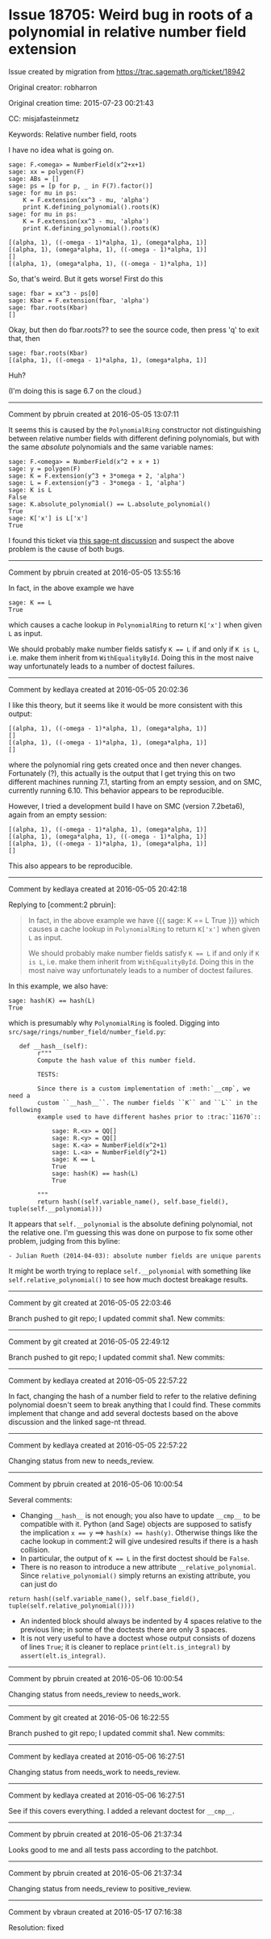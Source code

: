 # Issue 18705: Weird bug in roots of a polynomial in relative number field extension

Issue created by migration from https://trac.sagemath.org/ticket/18942

Original creator: robharron

Original creation time: 2015-07-23 00:21:43

CC:  misjafasteinmetz

Keywords: Relative number field, roots

I have no idea what is going on.


```
sage: F.<omega> = NumberField(x^2+x+1)
sage: xx = polygen(F)
sage: ABs = []
sage: ps = [p for p, _ in F(7).factor()]
sage: for mu in ps:
    K = F.extension(xx^3 - mu, 'alpha')
    print K.defining_polynomial().roots(K)
sage: for mu in ps:
    K = F.extension(xx^3 - mu, 'alpha')
    print K.defining_polynomial().roots(K)

[(alpha, 1), ((-omega - 1)*alpha, 1), (omega*alpha, 1)]
[(alpha, 1), (omega*alpha, 1), ((-omega - 1)*alpha, 1)]
[]
[(alpha, 1), (omega*alpha, 1), ((-omega - 1)*alpha, 1)]
```


So, that's weird. But it gets worse! First do this


```
sage: fbar = xx^3 - ps[0]
sage: Kbar = F.extension(fbar, 'alpha')
sage: fbar.roots(Kbar)
[]
```


Okay, but then do fbar.roots?? to see the source code, then press 'q' to exit that, then


```
sage: fbar.roots(Kbar)
[(alpha, 1), ((-omega - 1)*alpha, 1), (omega*alpha, 1)]
```


Huh?

(I'm doing this is sage 6.7 on the cloud.)


---

Comment by pbruin created at 2016-05-05 13:07:11

It seems this is caused by the `PolynomialRing` constructor not distinguishing between relative number fields with different defining polynomials, but with the same _absolute_ polynomials and the same variable names:

```
sage: F.<omega> = NumberField(x^2 + x + 1)
sage: y = polygen(F)
sage: K = F.extension(y^3 + 3*omega + 2, 'alpha')
sage: L = F.extension(y^3 - 3*omega - 1, 'alpha')
sage: K is L
False
sage: K.absolute_polynomial() == L.absolute_polynomial()
True
sage: K['x'] is L['x']
True
```

I found this ticket via [this sage-nt discussion](https://groups.google.com/forum/#!topic/sage-nt/NM7bbCgefdo) and suspect the above problem is the cause of both bugs.


---

Comment by pbruin created at 2016-05-05 13:55:16

In fact, in the above example we have

```
sage: K == L
True
```

which causes a cache lookup in `PolynomialRing` to return `K['x']` when given `L` as input.

We should probably make number fields satisfy `K == L` if and only if `K is L`, i.e. make them inherit from `WithEqualityById`.  Doing this in the most naive way unfortunately leads to a number of doctest failures.


---

Comment by kedlaya created at 2016-05-05 20:02:36

I like this theory, but it seems like it would be more consistent with this output:

```
[(alpha, 1), ((-omega - 1)*alpha, 1), (omega*alpha, 1)]
[]
[(alpha, 1), ((-omega - 1)*alpha, 1), (omega*alpha, 1)]
[]
```

where the polynomial ring gets created once and then never changes. Fortunately (?), this actually is the output that I get trying this on two different machines running 7.1, starting from an empty session, and on SMC, currently running 6.10. This behavior appears to be reproducible.

However, I tried a development build I have on SMC (version 7.2beta6), again from an empty session:

```
[(alpha, 1), ((-omega - 1)*alpha, 1), (omega*alpha, 1)]
[(alpha, 1), (omega*alpha, 1), ((-omega - 1)*alpha, 1)]
[(alpha, 1), ((-omega - 1)*alpha, 1), (omega*alpha, 1)]
[]
```

This also appears to be reproducible.


---

Comment by kedlaya created at 2016-05-05 20:42:18

Replying to [comment:2 pbruin]:
> In fact, in the above example we have
> {{{
> sage: K == L
> True
> }}}
> which causes a cache lookup in `PolynomialRing` to return `K['x']` when given `L` as input.
> 
> We should probably make number fields satisfy `K == L` if and only if `K is L`, i.e. make them inherit from `WithEqualityById`.  Doing this in the most naive way unfortunately leads to a number of doctest failures.

In this example, we also have:

```
sage: hash(K) == hash(L)
True
```

which is presumably why `PolynomialRing` is fooled. Digging into `src/sage/rings/number_field/number_field.py`:

```
   def __hash__(self):
        r"""
        Compute the hash value of this number field.

        TESTS:

        Since there is a custom implementation of :meth:`__cmp`, we need a
        custom ``__hash__``. The number fields ``K`` and ``L`` in the following
        example used to have different hashes prior to :trac:`11670`::

            sage: R.<x> = QQ[]
            sage: R.<y> = QQ[]
            sage: K.<a> = NumberField(x^2+1)
            sage: L.<a> = NumberField(y^2+1)
            sage: K == L
            True
            sage: hash(K) == hash(L)
            True

        """
        return hash((self.variable_name(), self.base_field(), tuple(self.__polynomial)))
```

It appears that `self.__polynomial` is the absolute defining polynomial, not the relative one. I'm guessing this was done on purpose to fix some other problem, judging from this byline:

```
- Julian Rueth (2014-04-03): absolute number fields are unique parents
```

It might be worth trying to replace `self.__polynomial` with something like `self.relative_polynomial()` to see how much doctest breakage results.


---

Comment by git created at 2016-05-05 22:03:46

Branch pushed to git repo; I updated commit sha1. New commits:


---

Comment by git created at 2016-05-05 22:49:12

Branch pushed to git repo; I updated commit sha1. New commits:


---

Comment by kedlaya created at 2016-05-05 22:57:22

In fact, changing the hash of a number field to refer to the relative defining polynomial doesn't seem to break anything that I could find. These commits implement that change and add several doctests based on the above discussion and the linked sage-nt thread.


---

Comment by kedlaya created at 2016-05-05 22:57:22

Changing status from new to needs_review.


---

Comment by pbruin created at 2016-05-06 10:00:54

Several comments:
- Changing `__hash__` is not enough; you also have to update `__cmp__` to be compatible with it.  Python (and Sage) objects are supposed to satisfy the implication `x == y` ==> `hash(x) == hash(y)`.  Otherwise things like the cache lookup in comment:2 will give undesired results if there is a hash collision.
- In particular, the output of `K == L` in the first doctest should be `False`.
- There is no reason to introduce a new attribute `__relative_polynomial`.  Since `relative_polynomial()` simply returns an existing attribute, you can just do

```
return hash((self.variable_name(), self.base_field(), tuple(self.relative_polynomial())))
```

- An indented block should always be indented by 4 spaces relative to the previous line; in some of the doctests there are only 3 spaces.
- It is not very useful to have a doctest whose output consists of dozens of lines `True`; it is cleaner to replace `print(elt.is_integral)` by `assert(elt.is_integral)`.


---

Comment by pbruin created at 2016-05-06 10:00:54

Changing status from needs_review to needs_work.


---

Comment by git created at 2016-05-06 16:22:55

Branch pushed to git repo; I updated commit sha1. New commits:


---

Comment by kedlaya created at 2016-05-06 16:27:51

Changing status from needs_work to needs_review.


---

Comment by kedlaya created at 2016-05-06 16:27:51

See if this covers everything. I added a relevant doctest for `__cmp__`.


---

Comment by pbruin created at 2016-05-06 21:37:34

Looks good to me and all tests pass according to the patchbot.


---

Comment by pbruin created at 2016-05-06 21:37:34

Changing status from needs_review to positive_review.


---

Comment by vbraun created at 2016-05-17 07:16:38

Resolution: fixed
